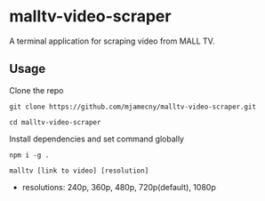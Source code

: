 # malltv-video-scraper

A terminal application for scraping video from MALL TV.

## Usage

Clone the repo

`git clone https://github.com/mjamecny/malltv-video-scraper.git`

`cd malltv-video-scraper`

Install dependencies and set command globally

`npm i -g .`

`malltv [link to video] [resolution] `

- resolutions: 240p, 360p, 480p, 720p(default), 1080p

